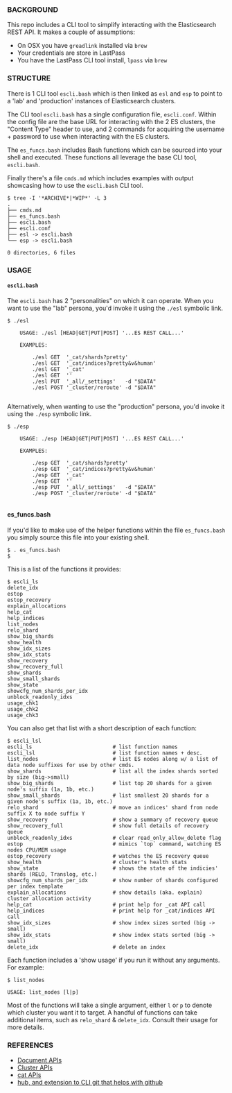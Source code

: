 ### BACKGROUND
This repo includes a CLI tool to simplify interacting with the Elasticsearch REST API. It makes a couple of assumptions:

- On OSX you have `greadlink` installed via `brew`
- Your credentials are store in LastPass
- You have the LastPass CLI tool install, `lpass` via `brew`

### STRUCTURE
There is 1 CLI tool `escli.bash` which is then linked as `esl` and `esp` to point to a 'lab' and 'production' instances of Elasticsearch clusters. 

The CLI tool `escli.bash` has a single configuration file, `escli.conf`.  Within the config file are the base URL for interacting with the 2 ES clusters, the "Content Type" header to use, and 2 commands for acquiring the username + password to use when interacting with the ES clusters.

The `es_funcs.bash` includes Bash functions which can be sourced into your shell and executed. These functions all leverage the base CLI tool, `escli.bash`.

Finally there's a file `cmds.md` which includes examples with output showcasing how to use the `escli.bash` CLI tool.

```
$ tree -I '*ARCHIVE*|*WIP*' -L 3
.
├── cmds.md
├── es_funcs.bash
├── escli.bash
├── escli.conf
├── esl -> escli.bash
└── esp -> escli.bash

0 directories, 6 files
```

### USAGE

#### `escli.bash`
The `escli.bash` has 2 "personalities" on which it can operate. When you want to use the "lab" persona, you'd invoke it using the `./esl` symbolic link.

```
$ ./esl

    USAGE: ./esl [HEAD|GET|PUT|POST] '...ES REST CALL...'

    EXAMPLES:

        ./esl GET  '_cat/shards?pretty'
        ./esl GET  '_cat/indices?pretty&v&human'
        ./esl GET  '_cat'
        ./esl GET  ''
        ./esl PUT  '_all/_settings'   -d "$DATA"
        ./esl POST '_cluster/reroute' -d "$DATA"


```

Alternatively, when wanting to use the "production" persona, you'd invoke it using the `./esp` symbolic link.
```
$ ./esp

    USAGE: ./esp [HEAD|GET|PUT|POST] '...ES REST CALL...'

    EXAMPLES:

        ./esp GET  '_cat/shards?pretty'
        ./esp GET  '_cat/indices?pretty&v&human'
        ./esp GET  '_cat'
        ./esp GET  ''
        ./esp PUT  '_all/_settings'   -d "$DATA"
        ./esp POST '_cluster/reroute' -d "$DATA"


```

#### es_funcs.bash
If you'd like to make use of the helper functions within the file `es_funcs.bash` you simply source this file into your existing shell.

```
$ . es_funcs.bash
$
```

This is a list of the functions it provides:
```
$ escli_ls
delete_idx
estop
estop_recovery
explain_allocations
help_cat
help_indices
list_nodes
relo_shard
show_big_shards
show_health
show_idx_sizes
show_idx_stats
show_recovery
show_recovery_full
show_shards
show_small_shards
show_state
showcfg_num_shards_per_idx
unblock_readonly_idxs
usage_chk1
usage_chk2
usage_chk3
```

You can also get that list with a short description of each function:
```
$ escli_lsl
escli_ls                          # list function names
escli_lsl                         # list function names + desc.
list_nodes                        # list ES nodes along w/ a list of data node suffixes for use by other cmds.
show_shards                       # list all the index shards sorted by size (big->small)
show_big_shards                   # list top 20 shards for a given node's suffix (1a, 1b, etc.)
show_small_shards                 # list smallest 20 shards for a given node's suffix (1a, 1b, etc.)
relo_shard                        # move an indices' shard from node suffix X to node suffix Y
show_recovery                     # show a summary of recovery queue
show_recovery_full                # show full details of recovery queue
unblock_readonly_idxs             # clear read_only_allow_delete flag
estop                             # mimics `top` command, watching ES nodes CPU/MEM usage
estop_recovery                    # watches the ES recovery queue
show_health                       # cluster's health stats
show_state                        # shows the state of the indicies' shards (RELO, Translog, etc.)
showcfg_num_shards_per_idx        # show number of shards configured per index template
explain_allocations               # show details (aka. explain) cluster allocation activity
help_cat                          # print help for _cat API call
help_indices                      # print help for _cat/indices API call
show_idx_sizes                    # show index sizes sorted (big -> small)
show_idx_stats                    # show index stats sorted (big -> small)
delete_idx                        # delete an index
```

Each function includes a 'show usage' if you run it without any arguments. For example:
```
$ list_nodes

USAGE: list_nodes [l|p]

```

Most of the functions will take a single argument, either `l` or `p` to denote which cluster you want it to target. A handful of functions can take additional items, such as `relo_shard` & `delete_idx`. Consult their usage for more details.

### REFERENCES
* [Document APIs](https://www.elastic.co/guide/en/elasticsearch/reference/current/docs.html)
* [Cluster APIs](https://www.elastic.co/guide/en/elasticsearch/reference/current/cluster.html)
* [cat APIs](https://www.elastic.co/guide/en/elasticsearch/reference/current/cat.html)
* [hub, and extension to CLI git that helps with github](https://hub.github.com/)



